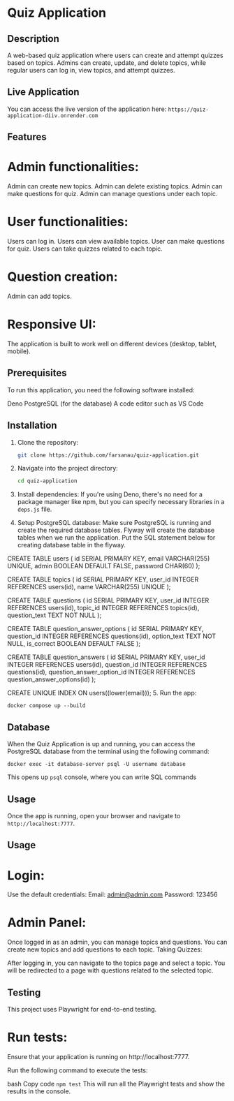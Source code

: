 # Quiz Application

## Description

A web-based quiz application where users can create and attempt quizzes based on
topics. Admins can create, update, and delete topics, while regular users can
log in, view topics, and attempt quizzes.

## Live Application
You can access the live version of the application here: `https://quiz-application-diiv.onrender.com`



## Features

# Admin functionalities:
Admin can create new topics.
Admin can delete existing topics.
Admin can make questions for quiz.
Admin can manage questions under each topic.

# User functionalities:
Users can log in.
Users can view available topics.
User can make questions for quiz.
Users can take quizzes related to each topic.

# Question creation:
Admin can add topics.

# Responsive UI:
The application is built to work well on different devices (desktop, tablet, mobile).

## Prerequisites

To run this application, you need the following software installed:

Deno PostgreSQL (for the database) A code editor such as VS Code

## Installation

1. Clone the repository:
   ```bash
   git clone https://github.com/farsanau/quiz-application.git
   ```

2. Navigate into the project directory:
   ```bash
   cd quiz-application
   ```

3. Install dependencies: If you're using Deno, there's no need for a package
   manager like npm, but you can specify necessary libraries in a `deps.js`
   file.
4. Setup PostgreSQL database: Make sure PostgreSQL is running and create the
   required database tables. Flyway will create the database tables when we run
   the application. Put the SQL statement below for creating database table in
   the flyway.

CREATE TABLE users ( id SERIAL PRIMARY KEY, email VARCHAR(255) UNIQUE, admin
BOOLEAN DEFAULT FALSE, password CHAR(60) );

CREATE TABLE topics ( id SERIAL PRIMARY KEY, user_id INTEGER REFERENCES
users(id), name VARCHAR(255) UNIQUE );

CREATE TABLE questions ( id SERIAL PRIMARY KEY, user_id INTEGER REFERENCES
users(id), topic_id INTEGER REFERENCES topics(id), question_text TEXT NOT NULL
);

CREATE TABLE question_answer_options ( id SERIAL PRIMARY KEY, question_id
INTEGER REFERENCES questions(id), option_text TEXT NOT NULL, is_correct BOOLEAN
DEFAULT FALSE );

CREATE TABLE question_answers ( id SERIAL PRIMARY KEY, user_id INTEGER
REFERENCES users(id), question_id INTEGER REFERENCES questions(id),
question_answer_option_id INTEGER REFERENCES question_answer_options(id) );

CREATE UNIQUE INDEX ON users((lower(email))); 5. Run the app:

`docker compose up --build`

## Database

When the Quiz Application is up and running, you can access the PostgreSQL
database from the terminal using the following command:

```
docker exec -it database-server psql -U username database
```

This opens up `psql` console, where you can write SQL commands

## Usage

Once the app is running, open your browser and navigate to
`http://localhost:7777`.

## Usage

# Login:

Use the default credentials: Email: admin@admin.com Password: 123456

# Admin Panel:

Once logged in as an admin, you can manage topics and questions. You can create
new topics and add questions to each topic. Taking Quizzes:

After logging in, you can navigate to the topics page and select a topic. You
will be redirected to a page with questions related to the selected topic.

## Testing

This project uses Playwright for end-to-end testing.

# Run tests:

Ensure that your application is running on http://localhost:7777.

Run the following command to execute the tests:

bash Copy code `npm test` This will run all the Playwright tests and show the
results in the console.
